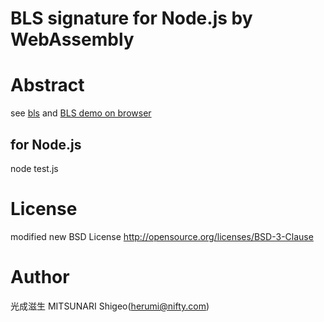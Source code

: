 # BLS signature for Node.js by WebAssembly

# Abstract

see [bls](https://github.com/herumi/bls) and [BLS demo on browser](https://herumi.github.io/bls-wasm/bls-demo.html)

## for Node.js
node test.js

# License

modified new BSD License
http://opensource.org/licenses/BSD-3-Clause

# Author

光成滋生 MITSUNARI Shigeo(herumi@nifty.com)
